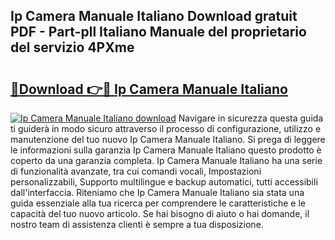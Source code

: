## Ip Camera Manuale Italiano Download gratuit PDF - Part-pll Italiano Manuale del proprietario del servizio 4PXme

# <h2><a href="http://dfgt4s.blite.top/?on=Ip+Camera+Manuale+Italiano">🔗Download 👉🔴 Ip Camera Manuale Italiano</a></h2>

[![Ip Camera Manuale Italiano download](https://i.imgur.com/lujVjoI.png)](http://dfgt4s.blite.top/?on=Ip+Camera+Manuale+Italiano)
Navigare in sicurezza questa guida ti guiderà in modo sicuro attraverso il processo di configurazione, utilizzo e manutenzione del tuo nuovo Ip Camera Manuale Italiano. Si prega di leggere le informazioni sulla garanzia Ip Camera Manuale Italiano questo prodotto è coperto da una garanzia completa. Ip Camera Manuale Italiano ha una serie di funzionalità avanzate, tra cui comandi vocali, Impostazioni personalizzabili, Supporto multilingue e backup automatici, tutti accessibili dall'interfaccia. Riteniamo che Ip Camera Manuale Italiano sia stata una guida essenziale alla tua ricerca per comprendere le caratteristiche e le capacità del tuo nuovo articolo. Se hai bisogno di aiuto o hai domande, il nostro team di assistenza clienti è sempre a tua disposizione.
